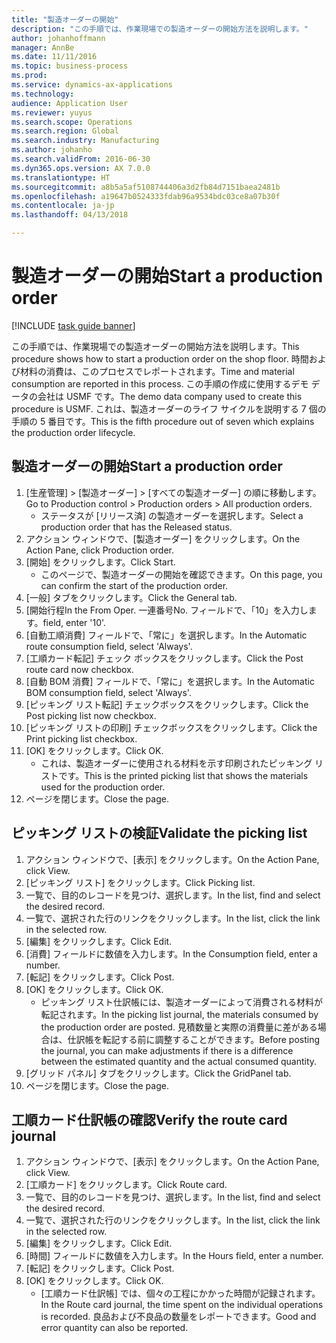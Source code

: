 ```yaml
---
title: "製造オーダーの開始"
description: "この手順では、作業現場での製造オーダーの開始方法を説明します。"
author: johanhoffmann
manager: AnnBe
ms.date: 11/11/2016
ms.topic: business-process
ms.prod: 
ms.service: dynamics-ax-applications
ms.technology: 
audience: Application User
ms.reviewer: yuyus
ms.search.scope: Operations
ms.search.region: Global
ms.search.industry: Manufacturing
ms.author: johanho
ms.search.validFrom: 2016-06-30
ms.dyn365.ops.version: AX 7.0.0
ms.translationtype: HT
ms.sourcegitcommit: a8b5a5af5108744406a3d2fb84d7151baea2481b
ms.openlocfilehash: a19647b0524333fdab96a9534bdc03ce8a07b30f
ms.contentlocale: ja-jp
ms.lasthandoff: 04/13/2018

---
```

# <a name="start-a-production-order"></a><span data-ttu-id="611d6-103">製造オーダーの開始</span><span class="sxs-lookup"><span data-stu-id="611d6-103">Start a production order</span></span>

[!INCLUDE [task guide banner](../../includes/task-guide-banner.md)]

<span data-ttu-id="611d6-104">この手順では、作業現場での製造オーダーの開始方法を説明します。</span><span class="sxs-lookup"><span data-stu-id="611d6-104">This procedure shows how to start a production order on the shop floor.</span></span> <span data-ttu-id="611d6-105">時間および材料の消費は、このプロセスでレポートされます。</span><span class="sxs-lookup"><span data-stu-id="611d6-105">Time and material consumption are reported in this process.</span></span> <span data-ttu-id="611d6-106">この手順の作成に使用するデモ データの会社は USMF です。</span><span class="sxs-lookup"><span data-stu-id="611d6-106">The demo data company used to create this procedure is USMF.</span></span> <span data-ttu-id="611d6-107">これは、製造オーダーのライフ サイクルを説明する 7 個の手順の 5 番目です。</span><span class="sxs-lookup"><span data-stu-id="611d6-107">This is the fifth procedure out of seven which explains the production order lifecycle.</span></span>


## <a name="start-a-production-order"></a><span data-ttu-id="611d6-108">製造オーダーの開始</span><span class="sxs-lookup"><span data-stu-id="611d6-108">Start a production order</span></span>
1. <span data-ttu-id="611d6-109">[生産管理] > [製造オーダー] > [すべての製造オーダー] の順に移動します。</span><span class="sxs-lookup"><span data-stu-id="611d6-109">Go to Production control > Production orders > All production orders.</span></span>
    * <span data-ttu-id="611d6-110">ステータスが [リリース済] の製造オーダーを選択します。</span><span class="sxs-lookup"><span data-stu-id="611d6-110">Select a production order that has the Released status.</span></span>  
2. <span data-ttu-id="611d6-111">アクション ウィンドウで、[製造オーダー] をクリックします。</span><span class="sxs-lookup"><span data-stu-id="611d6-111">On the Action Pane, click Production order.</span></span>
3. <span data-ttu-id="611d6-112">[開始] をクリックします。</span><span class="sxs-lookup"><span data-stu-id="611d6-112">Click Start.</span></span>
    * <span data-ttu-id="611d6-113">このページで、製造オーダーの開始を確認できます。</span><span class="sxs-lookup"><span data-stu-id="611d6-113">On this page, you can confirm the start of the production order.</span></span>  
4. <span data-ttu-id="611d6-114">[一般] タブをクリックします。</span><span class="sxs-lookup"><span data-stu-id="611d6-114">Click the General tab.</span></span>
5. <span data-ttu-id="611d6-115">[開始行程</span><span class="sxs-lookup"><span data-stu-id="611d6-115">In the From Oper.</span></span> <span data-ttu-id="611d6-116">一連番号</span><span class="sxs-lookup"><span data-stu-id="611d6-116">No.</span></span> <span data-ttu-id="611d6-117">フィールドで、「10」を入力します。</span><span class="sxs-lookup"><span data-stu-id="611d6-117">field, enter '10'.</span></span>
6. <span data-ttu-id="611d6-118">[自動工順消費] フィールドで、「常に」を選択します。</span><span class="sxs-lookup"><span data-stu-id="611d6-118">In the Automatic route consumption field, select 'Always'.</span></span>
7. <span data-ttu-id="611d6-119">[工順カード転記] チェック ボックスをクリックします。</span><span class="sxs-lookup"><span data-stu-id="611d6-119">Click the Post route card now checkbox.</span></span>
8. <span data-ttu-id="611d6-120">[自動 BOM 消費] フィールドで、「常に」を選択します。</span><span class="sxs-lookup"><span data-stu-id="611d6-120">In the Automatic BOM consumption field, select 'Always'.</span></span>
9. <span data-ttu-id="611d6-121">[ピッキング リスト転記] チェックボックスをクリックします。</span><span class="sxs-lookup"><span data-stu-id="611d6-121">Click the Post picking list now checkbox.</span></span>
10. <span data-ttu-id="611d6-122">[ピッキング リストの印刷] チェックボックスをクリックします。</span><span class="sxs-lookup"><span data-stu-id="611d6-122">Click the Print picking list checkbox.</span></span>
11. <span data-ttu-id="611d6-123">[OK] をクリックします。</span><span class="sxs-lookup"><span data-stu-id="611d6-123">Click OK.</span></span>
    * <span data-ttu-id="611d6-124">これは、製造オーダーに使用される材料を示す印刷されたピッキング リストです。</span><span class="sxs-lookup"><span data-stu-id="611d6-124">This is the printed picking list that shows the materials used for the production order.</span></span>  
12. <span data-ttu-id="611d6-125">ページを閉じます。</span><span class="sxs-lookup"><span data-stu-id="611d6-125">Close the page.</span></span>

## <a name="validate-the-picking-list"></a><span data-ttu-id="611d6-126">ピッキング リストの検証</span><span class="sxs-lookup"><span data-stu-id="611d6-126">Validate the picking list</span></span>
1. <span data-ttu-id="611d6-127">アクション ウィンドウで、[表示] をクリックします。</span><span class="sxs-lookup"><span data-stu-id="611d6-127">On the Action Pane, click View.</span></span>
2. <span data-ttu-id="611d6-128">[ピッキング リスト] をクリックします。</span><span class="sxs-lookup"><span data-stu-id="611d6-128">Click Picking list.</span></span>
3. <span data-ttu-id="611d6-129">一覧で、目的のレコードを見つけ、選択します。</span><span class="sxs-lookup"><span data-stu-id="611d6-129">In the list, find and select the desired record.</span></span>
4. <span data-ttu-id="611d6-130">一覧で、選択された行のリンクをクリックします。</span><span class="sxs-lookup"><span data-stu-id="611d6-130">In the list, click the link in the selected row.</span></span>
5. <span data-ttu-id="611d6-131">[編集] をクリックします。</span><span class="sxs-lookup"><span data-stu-id="611d6-131">Click Edit.</span></span>
6. <span data-ttu-id="611d6-132">[消費] フィールドに数値を入力します。</span><span class="sxs-lookup"><span data-stu-id="611d6-132">In the Consumption field, enter a number.</span></span>
7. <span data-ttu-id="611d6-133">[転記] をクリックします。</span><span class="sxs-lookup"><span data-stu-id="611d6-133">Click Post.</span></span>
8. <span data-ttu-id="611d6-134">[OK] をクリックします。</span><span class="sxs-lookup"><span data-stu-id="611d6-134">Click OK.</span></span>
    * <span data-ttu-id="611d6-135">ピッキング リスト仕訳帳には、製造オーダーによって消費される材料が転記されます。</span><span class="sxs-lookup"><span data-stu-id="611d6-135">In the picking list journal, the materials consumed by the production order are posted.</span></span> <span data-ttu-id="611d6-136">見積数量と実際の消費量に差がある場合は、仕訳帳を転記する前に調整することができます。</span><span class="sxs-lookup"><span data-stu-id="611d6-136">Before posting the journal, you can make adjustments if there is a difference between the estimated quantity and the actual consumed quantity.</span></span>  
9. <span data-ttu-id="611d6-137">[グリッド パネル] タブをクリックします。</span><span class="sxs-lookup"><span data-stu-id="611d6-137">Click the GridPanel tab.</span></span>
10. <span data-ttu-id="611d6-138">ページを閉じます。</span><span class="sxs-lookup"><span data-stu-id="611d6-138">Close the page.</span></span>

## <a name="verify-the-route-card-journal"></a><span data-ttu-id="611d6-139">工順カード仕訳帳の確認</span><span class="sxs-lookup"><span data-stu-id="611d6-139">Verify the route card journal</span></span>
1. <span data-ttu-id="611d6-140">アクション ウィンドウで、[表示] をクリックします。</span><span class="sxs-lookup"><span data-stu-id="611d6-140">On the Action Pane, click View.</span></span>
2. <span data-ttu-id="611d6-141">[工順カード] をクリックします。</span><span class="sxs-lookup"><span data-stu-id="611d6-141">Click Route card.</span></span>
3. <span data-ttu-id="611d6-142">一覧で、目的のレコードを見つけ、選択します。</span><span class="sxs-lookup"><span data-stu-id="611d6-142">In the list, find and select the desired record.</span></span>
4. <span data-ttu-id="611d6-143">一覧で、選択された行のリンクをクリックします。</span><span class="sxs-lookup"><span data-stu-id="611d6-143">In the list, click the link in the selected row.</span></span>
5. <span data-ttu-id="611d6-144">[編集] をクリックします。</span><span class="sxs-lookup"><span data-stu-id="611d6-144">Click Edit.</span></span>
6. <span data-ttu-id="611d6-145">[時間] フィールドに数値を入力します。</span><span class="sxs-lookup"><span data-stu-id="611d6-145">In the Hours field, enter a number.</span></span>
7. <span data-ttu-id="611d6-146">[転記] をクリックします。</span><span class="sxs-lookup"><span data-stu-id="611d6-146">Click Post.</span></span>
8. <span data-ttu-id="611d6-147">[OK] をクリックします。</span><span class="sxs-lookup"><span data-stu-id="611d6-147">Click OK.</span></span>
    * <span data-ttu-id="611d6-148">[工順カード仕訳帳] では、個々の工程にかかった時間が記録されます。</span><span class="sxs-lookup"><span data-stu-id="611d6-148">In the Route card journal, the time spent on the individual operations is recorded.</span></span> <span data-ttu-id="611d6-149">良品および不良品の数量をレポートできます。</span><span class="sxs-lookup"><span data-stu-id="611d6-149">Good and error quantity can also be reported.</span></span>  

